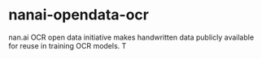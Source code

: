 # nanai-opendata-ocr
nan.ai OCR open data initiative makes handwritten data publicly available for reuse in training OCR models. T
